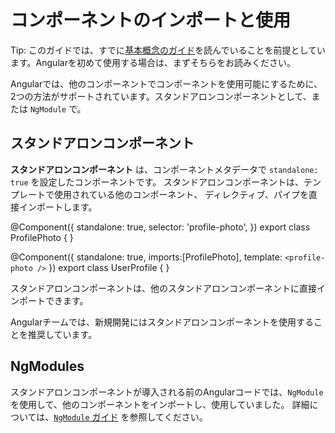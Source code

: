 # コンポーネントのインポートと使用

Tip: このガイドでは、すでに[基本概念のガイド](essentials)を読んでいることを前提としています。Angularを初めて使用する場合は、まずそちらをお読みください。

Angularでは、他のコンポーネントでコンポーネントを使用可能にするために、2つの方法がサポートされています。スタンドアロンコンポーネントとして、または `NgModule` で。

## スタンドアロンコンポーネント

**スタンドアロンコンポーネント** は、コンポーネントメタデータで `standalone: true` を設定したコンポーネントです。
スタンドアロンコンポーネントは、テンプレートで使用されている他のコンポーネント、
ディレクティブ、パイプを直接インポートします。

<docs-code language="ts" highlight="[2, [8, 9]]">
@Component({
  standalone: true,
  selector: 'profile-photo',
})
export class ProfilePhoto { }

@Component({
  standalone: true,
  imports:[ProfilePhoto],
  template: `<profile-photo />`
})
export class UserProfile { }
</docs-code>

スタンドアロンコンポーネントは、他のスタンドアロンコンポーネントに直接インポートできます。

Angularチームでは、新規開発にはスタンドアロンコンポーネントを使用することを推奨しています。

## NgModules

スタンドアロンコンポーネントが導入される前のAngularコードでは、`NgModule` を使用して、他のコンポーネントをインポートし、使用していました。
詳細については、[`NgModule` ガイド](guide/ngmodules) を参照してください。
